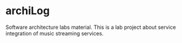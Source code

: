 # archiLog
Software architecture labs material.
This is a lab project about service integration of music streaming services.
